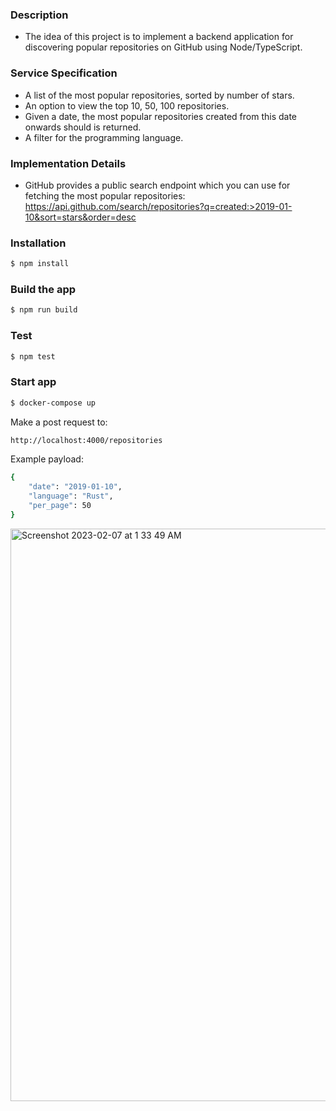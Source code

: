 ### Description

- The idea of this project is to implement a backend application for discovering popular repositories on GitHub using Node/TypeScript.

### Service Specification

- A list of the most popular repositories, sorted by number of stars.
- An option to view the top 10, 50, 100 repositories.
- Given a date, the most popular repositories created from this date onwards should is returned.
- A filter for the programming language.

### Implementation Details

- GitHub provides a public search endpoint which you can use for fetching the most popular repositories:
  https://api.github.com/search/repositories?q=created:>2019-01-10&sort=stars&order=desc

### Installation

```bash
$ npm install
```

### Build the app

```bash
$ npm run build
```

### Test

```bash
$ npm test
```

### Start app

```bash
$ docker-compose up
```

Make a post request to:

```bash
http://localhost:4000/repositories
```

Example payload:

```bash
{
	"date": "2019-01-10",
	"language": "Rust",
	"per_page": 50
}
```
<img width="916" alt="Screenshot 2023-02-07 at 1 33 49 AM" src="https://user-images.githubusercontent.com/17248356/217119012-4a80b87b-8b98-4c37-a84c-082236a1a243.png">
